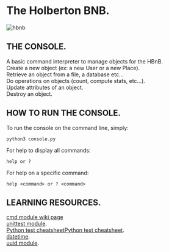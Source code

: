 # The Holberton BNB.  
![hbnb](https://i.imgur.com/qUI3Nbw.png)  


## THE CONSOLE.  
A basic command interpreter to manage objects for the HBnB.  
    Create a new object (ex: a new User or a new Place).  
    Retrieve an object from a file, a database etc…  
    Do operations on objects (count, compute stats, etc…).  
    Update attributes of an object.  
    Destroy an object.  

## HOW TO RUN THE CONSOLE.  
To run the console on the command line, simply:  
```
python3 console.py  
```
  
For help to display all commands:  
```
help or ?  
```
  
For help on a specific command:  
```
help <command> or ? <command>  
```

  
## LEARNING RESOURCES.  
  [cmd module wiki page](https://wiki.python.org/moin/CmdModule)  
  [unittest module](https://docs.python.org/3.8/library/unittest.html#module-unittest).  
  [Python test cheatsheetPython test cheatsheet](https://www.pythonsheets.com/notes/python-tests.html).  
  [datetime](https://docs.python.org/3.8/library/datetime.html).   
  [uuid module](https://docs.python.org/3.8/library/uuid.html).  
